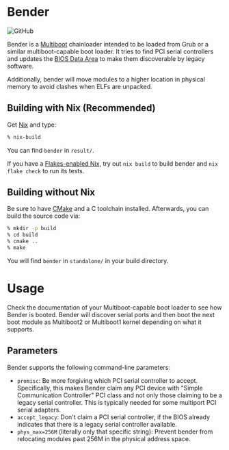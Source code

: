 # Bender

![GitHub](https://img.shields.io/github/license/blitz/bender)

Bender is a
[Multiboot](https://www.gnu.org/software/grub/manual/multiboot/multiboot.html)
chainloader intended to be loaded from Grub or a similar
multiboot-capable boot loader. It tries to find PCI serial controllers
and updates the [BIOS Data
Area](https://wiki.osdev.org/BDA#BIOS_Data_Area_.28BDA.29) to make
them discoverable by legacy software.

Additionally, bender will move modules to a higher location in
physical memory to avoid clashes when ELFs are unpacked.

## Building with Nix (Recommended)

Get [Nix](https://nixos.org/nix/) and type:

```sh
% nix-build
```

You can find `bender` in `result/`.

If you have a [Flakes-enabled Nix](https://nixos.wiki/wiki/Flakes),
try out `nix build` to build bender and `nix flake check` to run its
tests.

## Building without Nix

Be sure to have [CMake](https://cmake.org/install/) and a C toolchain
installed. Afterwards, you can build the source code via:

```sh
% mkdir -p build
% cd build
% cmake ..
% make
```

You will find `bender` in `standalone/` in your build directory.

# Usage

Check the documentation of your Multiboot-capable boot loader to see
how Bender is booted. Bender will discover serial ports and then boot
the next boot module as Multiboot2 or Multiboot1 kernel depending on
what it supports.

## Parameters

Bender supports the following command-line parameters:

- `promisc`: Be more forgiving which PCI serial controller to
  accept. Specifically, this makes Bender claim any PCI device with
  "Simple Communication Controller" PCI class and not only those
  claiming to be a legacy serial controller. This is typically needed
  for some multiport PCI serial adapters.
- `accept_legacy`: Don't claim a PCI serial controller, if the BIOS
  already indicates that there is a legacy serial controller
  available.
- `phys_max=256M` (literally only that specific string): Prevent
  bender from relocating modules past 256M in the physical address
  space.
